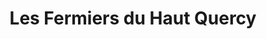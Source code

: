 ---
title: "Les Fermiers du Haut Quercy"
url: /vayrac/les-fermiers-du-haut-quercy/
shop: Lebensmittel
---